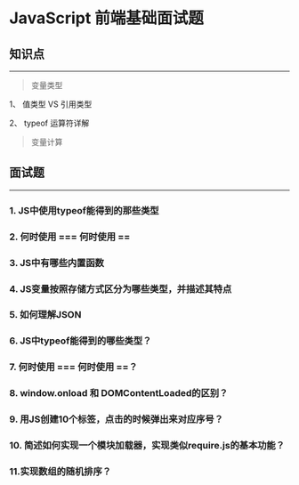 #  JavaScript 前端基础面试题


## 知识点

---
> 变量类型

1、 值类型 VS 引用类型

2、 typeof 运算符详解



>  变量计算


## 面试题

---
### 1.  JS中使用typeof能得到的那些类型

### 2. 何时使用 === 何时使用 ==

### 3. JS中有哪些内置函数

### 4. JS变量按照存储方式区分为哪些类型，并描述其特点

### 5. 如何理解JSON

### 6. JS中typeof能得到的哪些类型？

### 7. 何时使用 === 何时使用 ==？

### 8. window.onload 和 DOMContentLoaded的区别？

### 9. 用JS创建10个<a>标签，点击的时候弹出来对应序号？

### 10. 简述如何实现一个模块加载器，实现类似require.js的基本功能？

### 11.实现数组的随机排序？

